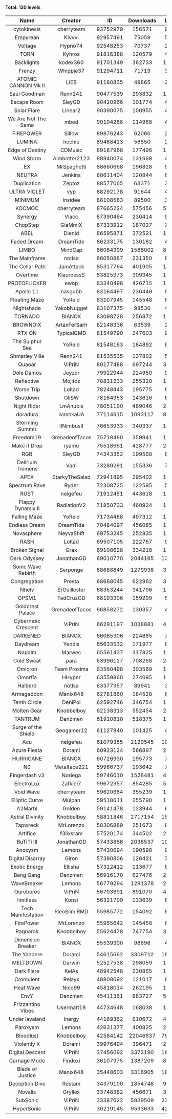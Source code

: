 #### Total: 120 levels

| Name | Creator | ID | Downloads | Likes |
|:---:|:---:|:---:|:---:|:---:|
| cytokinesis | cherryteam | 93752979 | 156571 | 9589
| Empyrean | Kivvvi | 92957491 | 75059 | 5311
| Voltage | Hypno74 | 92548253 | 70737 | 2220
| TORN | Kyhros | 91816388 | 120579 | 4063
| Backlights | kodex360 | 91701349 | 362733 | 13042
| Frenzy | Whippie37 | 91294711 | 71719 | 3116
| ATOMIC CANNON Mk II | LIEB | 91180835 | 49865 | 2082
| Saul Goodman | Renn241 | 90477539 | 293832 | 11961
| Escape Room | SleyGD | 90420966 | 101774 | 4065
| Solar Flare | Linear2 | 90390075 | 100955 | 4827
| We Are Not The Same | mbed | 90104288 | 114968 | 4304
| FIREPOWER | Sillow | 89876243 | 62060 | 2679
| LUMINA | hechie | 89488413 | 56550 | 2611
| Edge of Destiny | CDMusic | 89187968 | 177496 | 11363
| Wind Storm | Aimbotter2123 | 88940074 | 131668 | 4685
| EX | MrSpaghetti | 88660668 | 196828 | 9057
| NEUTRA | Jenkins | 88611404 | 120844 | 6823
| Duplication | Zeptoz | 88577065 | 63371 | 3143
| ULTRA VIOLET | vyp | 88292178 | 91644 | 4018
| MINIMUM | Insidee | 88108583 | 89500 | 3676
| KOCMOC | cherryteam | 87665224 | 575456 | 52248
| Synergy | Vlacc | 87390464 | 230414 | 9579
| ChopStep | GiaMmiX | 87333912 | 187027 | 7472
| ABEL | Dienid | 86595871 | 372521 | 15361
| Faded Dream | DreamTide | 86233175 | 130182 | 4579
| LIMBO | MindCap | 86084399 | 1588002 | 88875
| The Mainframe | notlsa | 86050887 | 231350 | 8125
| The Cellar Path | JamAttack | 85317764 | 401905 | 14237
| Overtime | KlaurosssS | 83825373 | 309345 | 13352
| PROTOFLICKER | ewop | 83340498 | 426715 | 12677
| Apollo 11 | nasgubb | 83164497 | 236449 | 9011
| Floating Maze | YoReid | 83107945 | 145548 | 6760
| Nightshade | YakobNugget | 83107375 | 98530 | 4014
| TORNADO | BIANOX | 83098728 | 256872 | 10101
| BROWNOIX | ArtaxFerSarh | 82148336 | 63539 | 2578
| RTX ON | TypicalGMD | 81549790 | 247603 | 9786
| The Sulphur Sea | YoReid | 81548163 | 184892 | 8095
| Shmarley Ville | Renn241 | 81535535 | 137802 | 5906
| Quaoar | ViPriN | 80177488 | 697244 | 31224
| Dole Damos | Jeyzor | 79922944 | 224950 | 9541
| Reflective | Mojitoz | 78831233 | 255320 | 11570
| Worse Trip | Loltad | 78248443 | 195775 | 8338
| Shutdown | OliSW | 78164953 | 143616 | 6013
| Night Rider | LmAnubis | 78051190 | 489046 | 25410
| doradura | IvashkaUA | 77114615 | 1093117 | 82782
| Storming Summit | IINimbusII | 76653933 | 340337 | 17266
| Freedom19 | GrenadeofTacos | 75718490 | 359941 | 19582
| Make It Drop | ryamu | 75518661 | 428777 | 24442
| RGB | SleyGD | 74343352 | 199568 | 8160
| Delirium Tremens | Vadi | 73289291 | 155336 | 7585
| APEX | StarkyTheSalad | 72941895 | 295402 | 11603
| Spectrum Rave | Ryder | 72308725 | 122595 | 5674
| RUST | neigefeu | 71912451 | 443618 | 19331
| Flappy Dynamix II | RadiationV2 | 71850733 | 460924 | 16077
| Falling Maze | YoReid | 71734488 | 497312 | 18801
| Endless Dream | DreamTide | 70484097 | 456085 | 19078
| Novasphere | NeyvaShift | 69753245 | 252835 | 11900
| RASH | Loltad | 69507105 | 222767 | 9727
| Broken Signal | Grax | 69108628 | 334218 | 13621
| Dark Odyssey | JonathanGD | 69010770 | 2044165 | 136968
| Sonic Wave Rebirth | Serponge | 68688849 | 1279938 | 36321
| Congregation | Presta | 68668045 | 622962 | 35440
| Nhelv | SrGuillester | 68353244 | 341796 | 17629
| OPSM1 | TedCruzGD | 68193306 | 159299 | 5239
| Goldcrest Palace | GrenadeofTacos | 66858272 | 130357 | 4024
| Cybernetic Crescent | ViPriN | 66291197 | 1038881 | 44072
| DARKENED | BIANOX | 66085306 | 224685 | 7134
| Daydream | Yendis | 65633532 | 171977 | 6035
| Napalm | Marwec | 65561437 | 317825 | 19162
| Cold Sweat | para | 63996127 | 708268 | 24840
| Omicron | Team Proxima | 63560498 | 303589 | 16491
| Omorfia | HHyper | 63559860 | 274095 | 10618
| Halberd | notlsa | 63377357 | 89941 | 3915
| Armageddon | Manix648 | 62781860 | 184528 | 6788
| Tenth Circle | DeniPol | 62592746 | 346754 | 16448
| Molten Gear | Knobbelboy | 62138313 | 552454 | 24332
| TANTRUM | Danzmen | 61910810 | 518375 | 18600
| Surge of the Shield | Geogamer12 | 61127840 | 101425 | 4625
| Acu | neigefeu | 61079355 | 2120545 | 104448
| Azure Fiesta | Dorami | 60923124 | 566897 | 24485
| HURRICANE | BIANOX | 60726930 | 195773 | 7715
| N0 | Metalface221 | 59966737 | 193642 | 7188
| Fingerdash v3 | Noriega | 59746010 | 1528481 | 40704
| ElectroLux | Zafkiel7 | 59672357 | 854285 | 51754
| Void Wave | cherryteam | 59620684 | 355239 | 18733
| Elliptic Curve | Mulpan | 59518611 | 255790 | 10384
| A2Marbl | Golden | 59141478 | 123944 | 6295
| Astral Divinity | Knobbelboy | 58811846 | 2717154 | 157273
| Tapwreck | MrLorenzo | 58306889 | 251673 | 8279
| Artifice | f3lixsram | 57520174 | 344502 | 22513
| BuTiTi III | JonathanGD | 57433866 | 2038537 | 105022
| Anoxysm | Lemons | 57430694 | 190598 | 9061
| Digital Disarray | Giron | 57390806 | 126421 | 7340
| Exotic Energy | Ellisha | 57312412 | 113677 | 8184
| Bang Gang | Danzmen | 56916170 | 627476 | 26345
| WaveBreaker | Lemons | 56779294 | 1291378 | 28290
| Ouroboros | ViPriN | 56703691 | 891070 | 46902
| limitless | Konsi | 56321709 | 133639 | 6973
| Tech Manifestation | PleoSlim RMD | 55985772 | 154092 | 8148
| FirePower | MrLorenzo | 55955642 | 145458 | 6174
| Ragnarok | Knobbelboy | 55624478 | 747754 | 38773
| Dimension Breaker | BIANOX | 55539300 | 98696 | 4310
| The Yandere | Dorami | 54615662 | 3309712 | 183573
| MELTDOWN | Darwin | 52527538 | 298059 | 16901
| Dark Flare | KeiAs | 48942548 | 230865 | 10957
| Cromulent | Relayx | 48808692 | 121017 | 8840
| Heat Wave | Nico99 | 45818014 | 262195 | 15551
| EnvY | Danzmen | 45411361 | 883727 | 52217
| Frizzantino Vibes | Usermatt18 | 44734648 | 168038 | 11917
| Under lavaland | Inergy | 44169362 | 610672 | 41003
| Paroxysm | Lemons | 42631377 | 400825 | 21961
| Bloodlust | Knobbelboy | 42584142 | 22046837 | 792999
| Violently X | Dorami | 39976494 | 396471 | 23492
| Digital Descent | ViPriN | 37456092 | 3373190 | 183085
| Carnage Mode | Findexi | 36107975 | 1387209 | 82639
| Blade of Justice | Manix648 | 35448603 | 3316905 | 180098
| Deception Dive | Rustam | 34379100 | 1854748 | 94540
| Novalis | Gryllex | 33748382 | 456671 | 30430
| SubSonic | ViPriN | 33387622 | 5939509 | 273429
| HyperSonic | ViPriN | 30219145 | 9593633 | 424457
